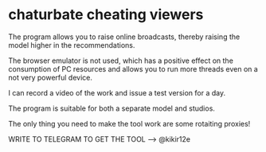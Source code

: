 # chaturbate cheating viewers

The program allows you to raise online broadcasts, thereby raising the model higher in the recommendations.

The browser emulator is not used, which has a positive effect on the consumption of PC resources and allows you to run more threads even on a not very powerful device.

I can record a video of the work and issue a test version for a day.

The program is suitable for both a separate model and studios.



The only thing you need to make the tool work are some rotaiting proxies!

WRITE TO TELEGRAM TO GET THE TOOL --> @kikir12e
